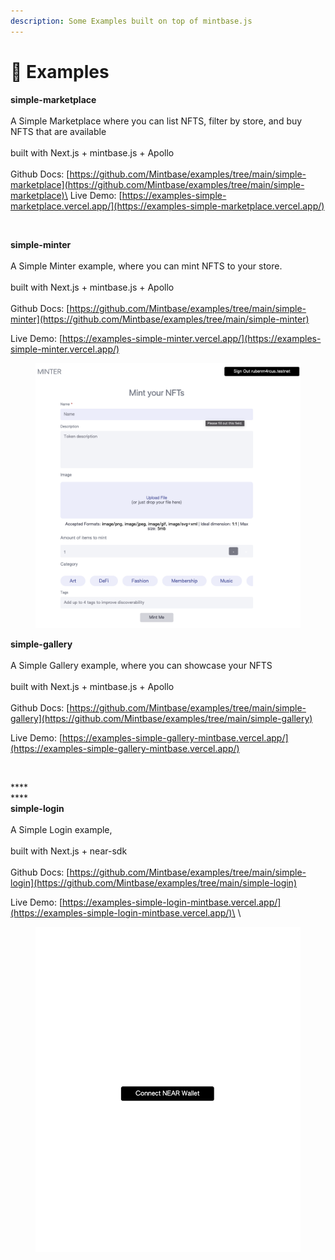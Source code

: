 ```yaml
---
description: Some Examples built on top of mintbase.js
---
```


# 📄 Examples

**simple-marketplace**\
\
A Simple Marketplace where you can list NFTS, filter by store, and buy NFTS that are available\
\
built with Next.js + mintbase.js + Apollo\
\
Github Docs: [https://github.com/Mintbase/examples/tree/main/simple-marketplace](https://github.com/Mintbase/examples/tree/main/simple-marketplace)\
Live Demo: [https://examples-simple-marketplace.vercel.app/](https://examples-simple-marketplace.vercel.app/)

<figure><img src="../.gitbook/assets/Screen Shot 2022-09-09 at 16.13.06.png" alt=""><figcaption></figcaption></figure>

**simple-minter**\
\
A Simple Minter example, where you can mint NFTS to your store.\
\
built with Next.js + mintbase.js + Apollo\
\
Github Docs: [https://github.com/Mintbase/examples/tree/main/simple-minter](https://github.com/Mintbase/examples/tree/main/simple-minter)

Live Demo: [https://examples-simple-minter.vercel.app/](https://examples-simple-minter.vercel.app/)

<figure><img src="../.gitbook/assets/Screen Shot 2022-09-09 at 16.15.58.png" alt=""><figcaption></figcaption></figure>

**simple-gallery**\
\
A Simple Gallery example, where you can showcase your NFTS\
\
built with Next.js + mintbase.js + Apollo\
\
Github Docs: [https://github.com/Mintbase/examples/tree/main/simple-gallery](https://github.com/Mintbase/examples/tree/main/simple-gallery)

Live Demo: [https://examples-simple-gallery-mintbase.vercel.app/](https://examples-simple-gallery-mintbase.vercel.app/)

<figure><img src="../.gitbook/assets/Screen Shot 2022-09-09 at 16.40.16.png" alt=""><figcaption></figcaption></figure>

****\
****\
**simple-login**\
\
A Simple Login example, \
\
built with Next.js + near-sdk\
\
Github Docs: [https://github.com/Mintbase/examples/tree/main/simple-login](https://github.com/Mintbase/examples/tree/main/simple-login)

Live Demo: [https://examples-simple-login-mintbase.vercel.app/](https://examples-simple-login-mintbase.vercel.app/)\
\


<figure><img src="../.gitbook/assets/Screen Shot 2022-09-09 at 16.48.23.png" alt=""><figcaption><p><br><br><br><br><br></p></figcaption></figure>
